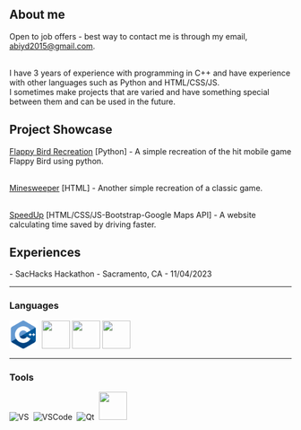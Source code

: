 ## About me
Open to job offers - best way to contact me is through my email, abiyd2015@gmail.com. </br></br>

I have 3 years of experience with programming in C++ and have experience with other languages such as Python and HTML/CSS/JS. </br>
I sometimes make projects that are varied and have something special between them and can be used in the future. </br>

<!-- <img align='right' src="https://github-readme-stats.vercel.app/api?username=abiyfanta&show_icons=true&theme=dark"> -->

## Project Showcase
<!-- [Abiy's Standard Library](https://github.com/Melakoo/Abiy-Cpp-Standard-Library) [C++] - A library I have created to keep all of my frequently used functions in a single area so don't have to copy and paste them constantly. It's a safer and more efficient solution instead of changing functions in all projects seperately.(WIP)</br></br> -->

[Flappy Bird Recreation](https://github.com/Melakoo/Flappy-Bird) [Python] - A simple recreation of the hit mobile game Flappy Bird using python.</br></br>

[Minesweeper](https://github.com/AbiyFanta/Minesweeper) [HTML] - Another simple recreation of a classic game. </br></br>

[SpeedUp](https://github.com/AbiyFanta/SpeedUp) [HTML/CSS/JS-Bootstrap-Google Maps API] - A website calculating time saved by driving faster.

## Experiences

<div>
- SacHacks Hackathon - Sacramento, CA - 11/04/2023
</div>
<hr>

### Languages 
<div>
  <img src="https://github.com/devicons/devicon/blob/master/icons/cplusplus/cplusplus-original.svg" title="C++" alt="C++" width="50" height="50"/>&nbsp;
  <img src="https://cdn.jsdelivr.net/gh/devicons/devicon/icons/python/python-original.svg" width="50" height="50"/>
  <img src="https://cdn.jsdelivr.net/gh/devicons/devicon/icons/html5/html5-plain-wordmark.svg" width="50" height="50"/>
  <img src="https://cdn.jsdelivr.net/gh/devicons/devicon/icons/css3/css3-original.svg" width="50" height="50"/>
  
</div>
<hr>

### Tools
<div>
  <img src="https://cdn.jsdelivr.net/gh/devicons/devicon/icons/visualstudio/visualstudio-plain.svg" title="VS" alt="VS" width="50" height="50" />&nbsp;
  <img src="https://cdn.jsdelivr.net/gh/devicons/devicon/icons/vscode/vscode-original.svg" title="VSCode" alt="VSCode" width="50" height="50"/>&nbsp;
  <img src="https://cdn.jsdelivr.net/gh/devicons/devicon/icons/qt/qt-original.svg" title="Qt" alt="Qt" width="50" height="50" />&nbsp;
  <img src="https://cdn.jsdelivr.net/gh/devicons/devicon/icons/pycharm/pycharm-original.svg" width="50" height="50"/>
</div>
